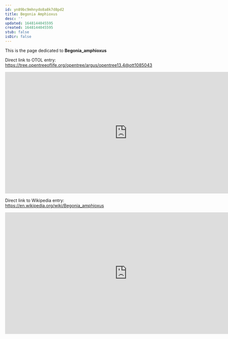 ```yaml
---
id: yn89bc9mhnydo8a8k7d8pd2
title: Begonia Amphioxus
desc: ''
updated: 1648144045595
created: 1648144045595
stub: false
isDir: false
---
```

This is the page dedicated to **Begonia_amphioxus**


Direct link to OTOL entry: https://tree.opentreeoflife.org/opentree/argus/opentree13.4@ott1085043



<html>
    <body>
    <iframe src="https://tree.opentreeoflife.org/opentree/argus/opentree13.4@ott1085043"
    width="800" height="400" frameborder="0" allowfullscreen> </iframe>
    </body>
</html>
    


Direct link to Wikipedia entry: https://en.wikipedia.org/wiki/Begonia_amphioxus



<html>
    <body>
    <iframe src="https://en.wikipedia.org/wiki/Begonia_amphioxus"
    width="800" height="400" frameborder="0" allowfullscreen> </iframe>
    </body>
</html>
    
